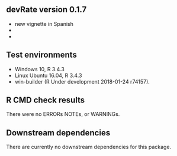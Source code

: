 ## devRate version 0.1.7
* new vignette in Spanish
* 
* 

## Test environments
* Windows 10, R 3.4.3
* Linux Ubuntu 16.04, R 3.4.3
* win-builder (R Under development 2018-01-24 r74157).

## R CMD check results
There were no ERRORs NOTEs, or WARNINGs. 

## Downstream dependencies
There are currently no downstream dependencies for this package.
